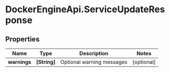 # DockerEngineApi.ServiceUpdateResponse

## Properties

Name | Type | Description | Notes
------------ | ------------- | ------------- | -------------
**warnings** | **[String]** | Optional warning messages | [optional] 



